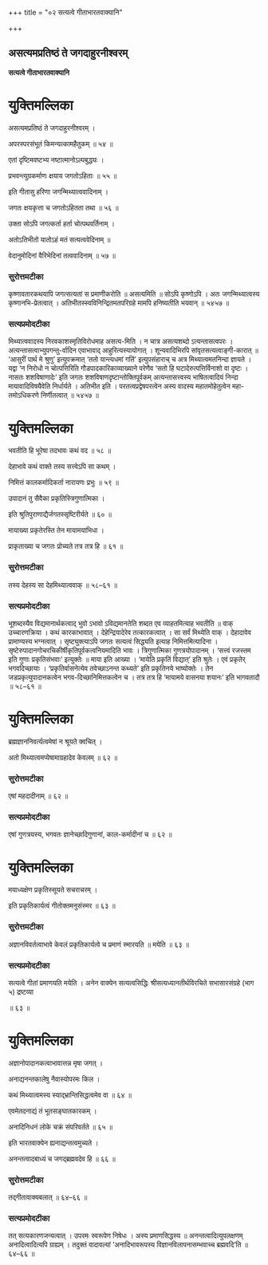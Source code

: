 +++
title = "०२ सत्यत्वे गीताभारतवाक्यानि"

+++


## असत्यमप्रतिष्ठं ते जगदाहुरनीश्वरम्

**सत्यत्वे गीताभारतवाक्यानि**

# **युक्तिमल्लिका**

असत्यमप्रतिष्ठं ते जगदाहुरनीश्वरम् ।

अपरस्परसंभूतं किमन्यत्कामहैतुकम् ॥ ५४ ॥

एतां दृष्टिमवष्टभ्य नष्टात्मानोऽल्पबुद्धयः ।

प्रभवन्त्युग्रकर्माणः क्षयाय जगतोऽहिताः ॥ ५५ ॥

इति गीतासु हरिणा जगन्मिथ्यात्ववादिनाम् ।

जगतः क्षयकृत्ता च जगतोऽहितता तथा ॥ ५६ ॥

उक्ता सोऽपि जगत्कर्ता हर्ता चोत्पथवर्तिनाम् ।

अतोऽतिभीतो यातोऽहं मतं सत्यत्ववेदिनाम् ॥

वेदानुमोदिनां वैरिभेदिनां तत्ववादिनाम् ॥ ५७ ॥

### **सुरोत्तमटीका**

कृष्णावतारकथयापि जगत्सत्यतां स प्रमाणीकरोति ॥ असत्यमिति ॥ सोऽपि कृष्णोऽपि । अतः जगन्मिथ्यात्वस्य कृष्णानभि-प्रेतत्वात् । अतिभीतस्स्वविनिन्द्रितमतपरिग्रहे मामपि हनिष्यतीति भयवान् ॥ ५४५७ ॥

### **सत्यप्रमोदटीका**

मिथ्यात्ववादस्य निरवकाशस्मृतिविरोधमाह असत्य-मिति । न चात्र असत्यशब्दो ऽत्यन्तासत्वपरः । अत्यन्तासत्वाभ्युपगन्तु-र्वादिन एवाभावाद् आहुरित्यस्यायोगात् । शून्यवादिभिरपि सांवृतसत्यत्वाङ्गी-कारात् ॥ ‘आसुरीं पार्थ मे श्रुणु’ इत्युपक्रमात् ‘ततो यान्त्यधमां गतिं’ इत्युपसंहाराच् च अत्र मिथ्यात्वमतनिन्दा ज्ञायते । यद्वा ‘न निरोधो न चोत्पत्तिरिति गौडपादकारिकाव्याख्याने परेणैव ‘सतो हि घटादेरुत्पत्तिर्विनाशो वा दृष्टः । नासतः शशविषाणादेः’ इति जगतः शशविषाणदृष्टान्तोक्तिपूर्वकम् अत्यन्तासत्त्वस्य भाषितत्वादियं निन्दा मायावादिविषयैवेति निर्धार्यते । अतिभीत इति । परतत्वप्रद्वेषपरत्वेन अस्य वादस्य महातमोहेतुत्वेन महा-तमोऽधिकरणे निर्णीतत्वात् ॥ ५४५७ ॥

# **युक्तिमल्लिका**

भवतीति हि भूरेषा तदभावः कथं वद ॥ ५८ ॥

देहाभावे कथं वाक्ते तस्य सत्त्वेऽपि सा कथम् ।

निमित्तं कालकर्मादिकर्ता नारायणः प्रभुः ॥ ५९ ॥

उपादानं तु सैवैका प्रकृतिस्त्रिगुणात्मिका ।

इति श्रुतिपुराणाद्यैर्जगतस्सृष्टिरीर्यते ॥ ६० ॥

मायाख्या प्रकृतेरस्ति तेन मायामयाभिधा ।

प्राकृताख्या च जगतः प्रोच्यते तत्र तत्र हि ॥ ६१ ॥

### **सुरोत्तमटीका**

तस्य देहस्य सा देहमिथ्यात्ववाक् ॥ ५८–६१ ॥

### **सत्यप्रमोदटीका**

भूशब्दस्यैव विद्यमानार्थकत्वाद् भुवो ऽभावो ऽविद्यमानतेति शब्दत एव व्याहतमित्याह भवतीति ॥ वाक् उच्चारणक्रिया । कथं कारकाभावात् । देहेन्द्रियादेरेव तत्कारकत्वात् । सा सर्वं मिथ्येति वाक् । देहादावेव प्रामाण्यस्य भग्नत्वात् । सृष्ट्युक्त्याऽपि जगतः सत्यत्वं सिद्ध्यति इत्याह निमित्तमित्यादिना । सृष्टेरुपादानगोचरचिकीर्षीकृतिपूर्वकत्वनियमादिति भावः । त्रिगुणात्मिका गुणत्रयोपादानम् । ‘सत्त्वं रजस्तम इति गुणाः प्रकृतिसंभवाः’ इत्युक्तेः ॥ माया इति आख्या । ‘मायेति प्रकृतिं विद्यात्’ इति श्रुतेः । एवं प्रकृतेर् भगवदिच्छायाः । ‘प्रकृतिर्वासनेत्येव तवेच्छाऽनन्त कथ्यते’ इति प्रकृतिनये भाष्योक्तेः । तेन जडप्रकृत्युपादानकत्वेन भगव-दिच्छानिमित्तकत्वेन च । तत्र तत्र हि ‘मायामये वासनया शयानः’ इति भागवतादौ ॥ ५८–६१ ॥

# **युक्तिमल्लिका**

ब्रह्मज्ञाननिवर्त्यत्वमेषां न श्रूयते क्वचित् ।

अतो मिथ्यात्वमप्येषामाग्रहादेव केवलम् ॥ ६२ ॥

### **सुरोत्तमटीका**

एषां महदादीनाम् ॥ ६२ ॥

### **सत्यप्रमोदटीका**

एषां गुणत्रयस्य, भगवतः ज्ञानेच्छादिगुणानां, काल-कर्मादीनां च ॥ ६२ ॥

# **युक्तिमल्लिका**

मयाध्यक्षेण प्रकृतिस्सूयते सचराचरम् ।

इति प्रकृतिकार्यत्वं गीतोक्तमनुसंस्मर ॥ ६३ ॥

### **सुरोत्तमटीका**

अज्ञानविवर्तत्वाभावे केवलं प्रकृतिकार्यत्वे च प्रमाणं स्मारयति ॥ मयेति ॥ ६३ ॥

### **सत्यप्रमोदटीका**

सत्यत्वे गीतां प्रमाणयति मयेति । अनेन वाक्येन सत्यत्वसिद्धिः श्रीसत्यध्यानतीर्थविरचिते सभासारसंग्रहे (भाग ५) द्रष्टव्या

॥ ६३ ॥

# **युक्तिमल्लिका**

अज्ञानोपादानकत्वाभावात्तन्न मृषा जगत् ।

अनाद्यनन्तकालेषु नैवास्योपरमः किल ।

कथं मिथ्यात्वमस्य स्याद्भ्रान्तिसिद्धत्वमेव वा ॥ ६४ ॥

एवमेतदनाद्यं तं भूतसङ्घातकारकम् ।

अनादिनिधनं लोके चक्रं संपरिवर्तते ॥ ६५ ॥

इति भारतवाक्येन ह्यनाद्यन्तत्वमुच्यते ।

अनन्तत्वादबाध्यं च जगद्ब्रह्मवदेव हि ॥ ६६ ॥

### **सुरोत्तमटीका**

तद्गीतावाक्यबलात् ॥ ६४–६६ ॥

### **सत्यप्रमोदटीका**

तत् सत्यकारणजन्यत्वात् । उपरमः स्वरूपेण निषेधः । अस्य प्रमाणसिद्धस्य ॥ अनन्तत्वादित्युपलक्षणम् अनादित्वादित्यपि ग्राह्यम् । तदुक्तं वादावल्यां ‘अनादिभावरूपस्य विज्ञानविलापनासम्भवाच्च ब्रह्मवदि’ति ॥ ६४–६६ ॥

